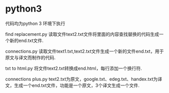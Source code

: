 # python3

代码均为python 3 环境下执行 

find replacement.py 读取文件text2.txt文件将里面的内容查找替换的代码生成一个新的end.txt文件.

connections.py 读取文件text1.txt,text2.txt文件生成一个新的文件end.txt，用于原文与译文而制作的代码.

txt to html.py 将文件text2.txt转换成end.html，每行添加一个换行符.

connections plus.py text2.txt为原文，google.txt、edeg.txt、handex.txt为译文，生成一个end.txt文件，功能是一个原文，3个译文生成一个文件.
